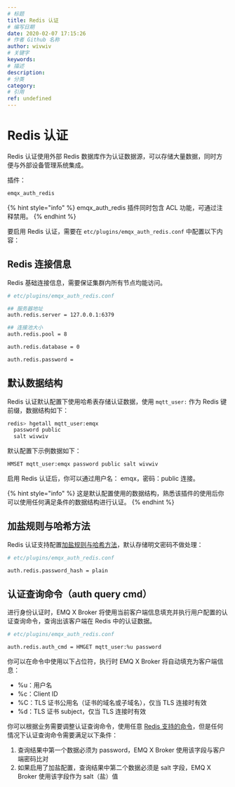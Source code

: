 ```yaml
---
# 标题
title: Redis 认证
# 编写日期
date: 2020-02-07 17:15:26
# 作者 Github 名称
author: wivwiv
# 关键字
keywords:
# 描述
description:
# 分类
category: 
# 引用
ref: undefined
---
```


# Redis 认证

Redis 认证使用外部 Redis 数据库作为认证数据源，可以存储大量数据，同时方便与外部设备管理系统集成。

插件：

```bash
emqx_auth_redis
```

{% hint style="info" %} 
emqx_auth_redis 插件同时包含 ACL 功能，可通过注释禁用。
{% endhint %}




要启用 Redis 认证，需要在 `etc/plugins/emqx_auth_redis.conf` 中配置以下内容：

## Redis 连接信息

Redis 基础连接信息，需要保证集群内所有节点均能访问。

```bash
# etc/plugins/emqx_auth_redis.conf

## 服务器地址
auth.redis.server = 127.0.0.1:6379

## 连接池大小
auth.redis.pool = 8

auth.redis.database = 0

auth.redis.password = 
```

## 默认数据结构

Redis 认证默认配置下使用哈希表存储认证数据，使用 `mqtt_user:` 作为 Redis 键前缀，数据结构如下：

```bash
redis> hgetall mqtt_user:emqx
  password public
  salt wivwiv
```

默认配置下示例数据如下：

```bash
HMSET mqtt_user:emqx password public salt wivwiv
```

启用 Redis 认证后，你可以通过用户名： emqx，密码：public 连接。


{% hint style="info" %} 
这是默认配置使用的数据结构，熟悉该插件的使用后你可以使用任何满足条件的数据结构进行认证。
{% endhint %}


## 加盐规则与哈希方法

Redis 认证支持配置[加盐规则与哈希方法](./auth.md#加盐规则与哈希方法)，默认存储明文密码不做处理：

```bash
# etc/plugins/emqx_auth_redis.conf

auth.redis.password_hash = plain
```


## 认证查询命令（auth query cmd）

进行身份认证时，EMQ X Broker 将使用当前客户端信息填充并执行用户配置的认证查询命令，查询出该客户端在 Redis 中的认证数据。

```bash
# etc/plugins/emqx_auth_redis.conf

auth.redis.auth_cmd = HMGET mqtt_user:%u password
```

你可以在命令中使用以下占位符，执行时 EMQ X Broker 将自动填充为客户端信息：

- %u：用户名
- %c：Client ID
- %C：TLS 证书公用名（证书的域名或子域名），仅当 TLS 连接时有效
- %d：TLS 证书 subject，仅当 TLS 连接时有效


你可以根据业务需要调整认证查询命令，使用任意 [Redis 支持的命令](http://redisdoc.com/index.html)，但是任何情况下认证查询命令需要满足以下条件：

1. 查询结果中第一个数据必须为 password，EMQ X Broker 使用该字段与客户端密码比对
2. 如果启用了加盐配置，查询结果中第二个数据必须是 salt 字段，EMQ X Broker 使用该字段作为 salt（盐）值



